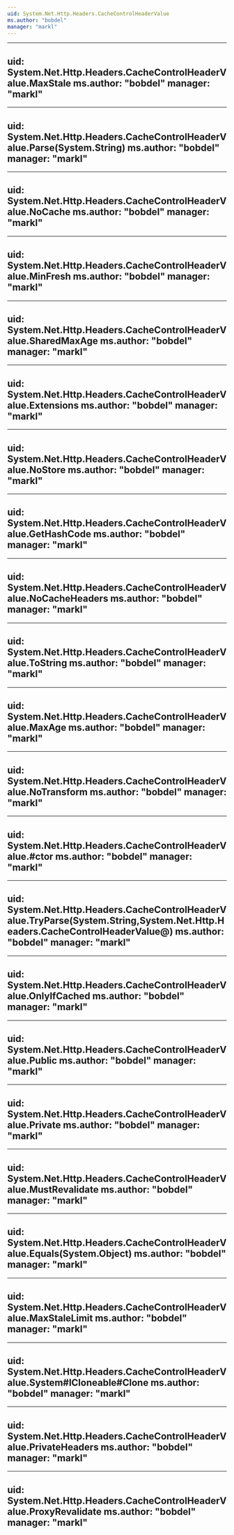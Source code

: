 ```yaml
---
uid: System.Net.Http.Headers.CacheControlHeaderValue
ms.author: "bobdel"
manager: "markl"
---
```


---
uid: System.Net.Http.Headers.CacheControlHeaderValue.MaxStale
ms.author: "bobdel"
manager: "markl"
---

---
uid: System.Net.Http.Headers.CacheControlHeaderValue.Parse(System.String)
ms.author: "bobdel"
manager: "markl"
---

---
uid: System.Net.Http.Headers.CacheControlHeaderValue.NoCache
ms.author: "bobdel"
manager: "markl"
---

---
uid: System.Net.Http.Headers.CacheControlHeaderValue.MinFresh
ms.author: "bobdel"
manager: "markl"
---

---
uid: System.Net.Http.Headers.CacheControlHeaderValue.SharedMaxAge
ms.author: "bobdel"
manager: "markl"
---

---
uid: System.Net.Http.Headers.CacheControlHeaderValue.Extensions
ms.author: "bobdel"
manager: "markl"
---

---
uid: System.Net.Http.Headers.CacheControlHeaderValue.NoStore
ms.author: "bobdel"
manager: "markl"
---

---
uid: System.Net.Http.Headers.CacheControlHeaderValue.GetHashCode
ms.author: "bobdel"
manager: "markl"
---

---
uid: System.Net.Http.Headers.CacheControlHeaderValue.NoCacheHeaders
ms.author: "bobdel"
manager: "markl"
---

---
uid: System.Net.Http.Headers.CacheControlHeaderValue.ToString
ms.author: "bobdel"
manager: "markl"
---

---
uid: System.Net.Http.Headers.CacheControlHeaderValue.MaxAge
ms.author: "bobdel"
manager: "markl"
---

---
uid: System.Net.Http.Headers.CacheControlHeaderValue.NoTransform
ms.author: "bobdel"
manager: "markl"
---

---
uid: System.Net.Http.Headers.CacheControlHeaderValue.#ctor
ms.author: "bobdel"
manager: "markl"
---

---
uid: System.Net.Http.Headers.CacheControlHeaderValue.TryParse(System.String,System.Net.Http.Headers.CacheControlHeaderValue@)
ms.author: "bobdel"
manager: "markl"
---

---
uid: System.Net.Http.Headers.CacheControlHeaderValue.OnlyIfCached
ms.author: "bobdel"
manager: "markl"
---

---
uid: System.Net.Http.Headers.CacheControlHeaderValue.Public
ms.author: "bobdel"
manager: "markl"
---

---
uid: System.Net.Http.Headers.CacheControlHeaderValue.Private
ms.author: "bobdel"
manager: "markl"
---

---
uid: System.Net.Http.Headers.CacheControlHeaderValue.MustRevalidate
ms.author: "bobdel"
manager: "markl"
---

---
uid: System.Net.Http.Headers.CacheControlHeaderValue.Equals(System.Object)
ms.author: "bobdel"
manager: "markl"
---

---
uid: System.Net.Http.Headers.CacheControlHeaderValue.MaxStaleLimit
ms.author: "bobdel"
manager: "markl"
---

---
uid: System.Net.Http.Headers.CacheControlHeaderValue.System#ICloneable#Clone
ms.author: "bobdel"
manager: "markl"
---

---
uid: System.Net.Http.Headers.CacheControlHeaderValue.PrivateHeaders
ms.author: "bobdel"
manager: "markl"
---

---
uid: System.Net.Http.Headers.CacheControlHeaderValue.ProxyRevalidate
ms.author: "bobdel"
manager: "markl"
---
